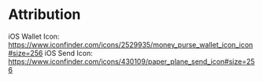# Attribution

iOS Wallet Icon: https://www.iconfinder.com/icons/2529935/money_purse_wallet_icon_icon#size=256
iOS Send Icon: https://www.iconfinder.com/icons/430109/paper_plane_send_icon#size=256